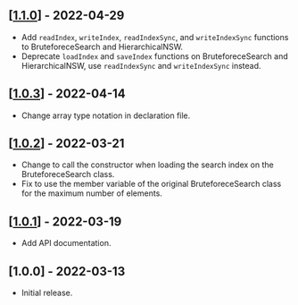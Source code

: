 ## [[1.1.0](https://github.com/yoshoku/hnswlib-node/compare/v1.0.3...v1.1.0)] - 2022-04-29

- Add `readIndex`, `writeIndex`, `readIndexSync`, and `writeIndexSync` functions to BruteforeceSearch and HierarchicalNSW.
- Deprecate `loadIndex` and `saveIndex` functions on BruteforeceSearch and HierarchicalNSW,
use `readIndexSync` and `writeIndexSync` instead.

## [[1.0.3](https://github.com/yoshoku/hnswlib-node/compare/v1.0.2...v1.0.3)] - 2022-04-14

- Change array type notation in declaration file.

## [[1.0.2](https://github.com/yoshoku/hnswlib-node/compare/v1.0.1...v1.0.2)] - 2022-03-21

- Change to call the constructor when loading the search index on the BruteforeceSearch class.
- Fix to use the member variable of the original BruteforeceSearch class for the maximum number of elements.

## [[1.0.1](https://github.com/yoshoku/hnswlib-node/compare/v1.0.0...v1.0.1)] - 2022-03-19

- Add API documentation.

## [1.0.0] - 2022-03-13

- Initial release.
